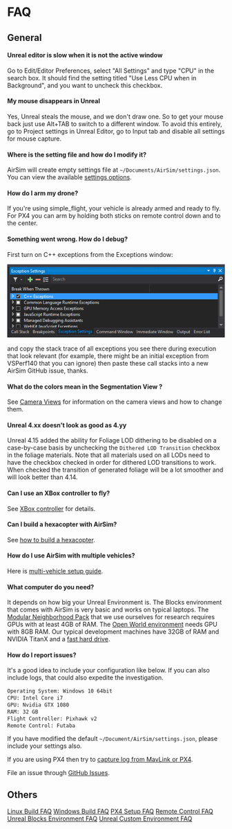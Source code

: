 
# FAQ

## General
#### Unreal editor is slow when it is not the active window

Go to Edit/Editor Preferences, select "All Settings" and type "CPU" in the search box. 
It should find the setting titled "Use Less CPU when in Background", and you want to uncheck this checkbox.

#### My mouse disappears in Unreal

Yes, Unreal steals the mouse, and we don't draw one.  So to get your mouse back just use Alt+TAB to switch to a different window. To avoid this entirely, go to Project settings in Unreal Editor, go to Input tab and disable all settings for mouse capture.

#### Where is the setting file and how do I modify it?
AirSim will create empty settings file at `~/Documents/AirSim/settings.json`. You can view the available [settings options](settings.md). 

#### How do I arm my drone?
If you're using simple_flight, your vehicle is already armed and ready to fly. For PX4 you can arm by holding both sticks on remote control down and to the center.

#### Something went wrong. How do I debug?

First turn on C++ exceptions from the Exceptions window:

![exceptions](images/exceptions.png)

and copy the stack trace of all exceptions you see there during execution that look relevant (for example, there might be an initial exception from VSPerf140 that you can ignore) then paste these call stacks into a new AirSim GitHub issue, thanks.

#### What do the colors mean in the Segmentation View ?

See [Camera Views](camera_views.md) for information on the camera views and how to change them.

#### Unreal 4.xx doesn't look as good as 4.yy

Unreal 4.15 added the ability for Foliage LOD dithering to be disabled on a case-by-case basis by unchecking the `Dithered LOD Transition` checkbox in the foliage materials. Note that all materials used on all LODs need to have the checkbox checked in order for dithered LOD transitions to work.  When checked the transition of generated foliage will be a lot smoother and will look better than 4.14.

#### Can I use an XBox controller to fly?
See [XBox controller](xbox_controller.md) for details.

#### Can I build a hexacopter with AirSim?
See [how to build a hexacopter](https://github.com/microsoft/airsim/wiki/hexacopter).

#### How do I use AirSim with multiple vehicles?
Here is [multi-vehicle setup guide](multi_vehicle.md).

#### What computer do you need?
It depends on how big your Unreal Environment is. The Blocks environment that comes with AirSim is very basic and works on typical laptops. The [Modular Neighborhood Pack](https://www.unrealengine.com/marketplace/modular-neighborhood-pack) that we use ourselves for research requires GPUs with at least 4GB of RAM. The [Open World environment](https://www.unrealengine.com/marketplace/open-world-demo-collection) needs GPU with 8GB RAM. Our typical development machines have 32GB of RAM and NVIDIA TitanX and a [fast hard drive](hard_drive.md).

#### How do I report issues?
It's a good idea to include your configuration like below. If you can also include logs, that could also expedite the investigation.

````
Operating System: Windows 10 64bit
CPU: Intel Core i7
GPU: Nvidia GTX 1080
RAM: 32 GB
Flight Controller: Pixhawk v2
Remote Control: Futaba
````

If you have modified the default `~/Document/AirSim/settings.json`, please include your
settings also.

If you are using PX4 then try to [capture log from MavLink or PX4](px4_logging.md).

File an issue through [GitHub Issues](https://github.com/microsoft/airsim/issues).

## Others

[Linux Build FAQ](build_linux.md#faq)
[Windows Build FAQ](build_windows.md#faq)
[PX4 Setup FAQ](px4_setup.md#faq)
[Remote Control FAQ](remote_control.md#faq)
[Unreal Blocks Environment FAQ](remote_control.md#faq)
[Unreal Custom Environment FAQ](remote_control.md#faq)
